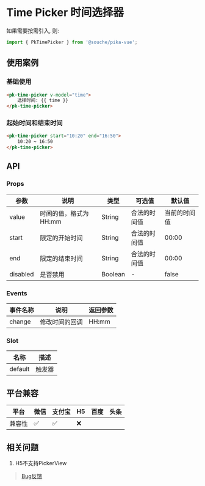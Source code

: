 # Time Picker 时间选择器

如果需要按需引入, 则: 

```js
import { PkTimePicker } from '@souche/pika-vue';
```

## 使用案例

### 基础使用

```html
<pk-time-picker v-model="time">
    选择时间: {{ time }}
</pk-time-picker>
```

### 起始时间和结束时间

```html
<pk-time-picker start="10:20" end="16:50">
    10:20 ~ 16:50
</pk-time-picker>
```

## API

### Props

| 参数     | 说明                  | 类型    | 可选值       | 默认值       |
| -------- | --------------------- | ------- | ------------ | ------------ |
| value    | 时间的值，格式为HH:mm | String  | 合法的时间值 | 当前的时间值 |
| start    | 限定的开始时间        | String  | 合法的时间值 | 00:00        |
| end      | 限定的结束时间        | String  | 合法的时间值 | 00:00        |
| disabled | 是否禁用              | Boolean | -            | false        |
### Events

| 事件名称 | 说明           | 返回参数 |
| -------- | -------------- | -------- |
| change   | 修改时间的回调 | HH:mm    |
### Slot

| 名称    | 描述   |
| ------- | ------ |
| default | 触发器 |

## 平台兼容

| 平台   | 微信 | 支付宝 | H5  | 百度 | 头条 |
| ------ | ---- | ------ | --- | ---- | ---- |
| 兼容性 | ✅    | ✅      | ❌   |      |      |

## 相关问题

1. H5不支持PickerView


> [Bug反馈](https://git.souche-inc.com/souhce-Taro/pika-ui/issues/new)
